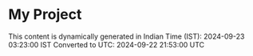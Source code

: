 # My Project

This content is dynamically generated in Indian Time (IST): 2024-09-23 03:23:00 IST
Converted to UTC: 2024-09-22 21:53:00 UTC
